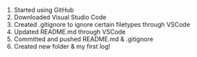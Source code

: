 1. Started using GitHub
2. Downloaded Visual Studio Code
3. Created .gitignore to ignore certain filetypes through VSCode
4. Updated README.md through VSCode
5. Committed and pushed README.md & .gitignore
6. Created new folder & my first log!